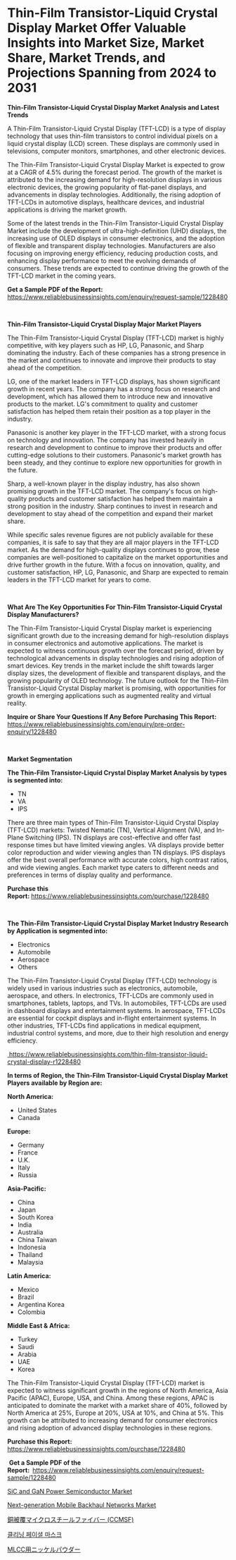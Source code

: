 <p><h1>Thin-Film Transistor-Liquid Crystal Display Market Offer Valuable Insights into Market Size, Market Share, Market Trends, and Projections Spanning from 2024 to 2031</h1></p><p><strong>Thin-Film Transistor-Liquid Crystal Display Market Analysis and Latest Trends</strong></p>
<p><p>A Thin-Film Transistor-Liquid Crystal Display (TFT-LCD) is a type of display technology that uses thin-film transistors to control individual pixels on a liquid crystal display (LCD) screen. These displays are commonly used in televisions, computer monitors, smartphones, and other electronic devices.</p><p>The Thin-Film Transistor-Liquid Crystal Display Market is expected to grow at a CAGR of 4.5% during the forecast period. The growth of the market is attributed to the increasing demand for high-resolution displays in various electronic devices, the growing popularity of flat-panel displays, and advancements in display technologies. Additionally, the rising adoption of TFT-LCDs in automotive displays, healthcare devices, and industrial applications is driving the market growth.</p><p>Some of the latest trends in the Thin-Film Transistor-Liquid Crystal Display Market include the development of ultra-high-definition (UHD) displays, the increasing use of OLED displays in consumer electronics, and the adoption of flexible and transparent display technologies. Manufacturers are also focusing on improving energy efficiency, reducing production costs, and enhancing display performance to meet the evolving demands of consumers. These trends are expected to continue driving the growth of the TFT-LCD market in the coming years.</p></p>
<p><strong>Get a Sample PDF of the Report:&nbsp;</strong> <a href="https://www.reliablebusinessinsights.com/enquiry/request-sample/1228480">https://www.reliablebusinessinsights.com/enquiry/request-sample/1228480</a></p>
<p>&nbsp;</p>
<p><strong>Thin-Film Transistor-Liquid Crystal Display Major Market Players</strong></p>
<p><p>The Thin-Film Transistor-Liquid Crystal Display (TFT-LCD) market is highly competitive, with key players such as HP, LG, Panasonic, and Sharp dominating the industry. Each of these companies has a strong presence in the market and continues to innovate and improve their products to stay ahead of the competition.</p><p>LG, one of the market leaders in TFT-LCD displays, has shown significant growth in recent years. The company has a strong focus on research and development, which has allowed them to introduce new and innovative products to the market. LG's commitment to quality and customer satisfaction has helped them retain their position as a top player in the industry.</p><p>Panasonic is another key player in the TFT-LCD market, with a strong focus on technology and innovation. The company has invested heavily in research and development to continue to improve their products and offer cutting-edge solutions to their customers. Panasonic's market growth has been steady, and they continue to explore new opportunities for growth in the future.</p><p>Sharp, a well-known player in the display industry, has also shown promising growth in the TFT-LCD market. The company's focus on high-quality products and customer satisfaction has helped them maintain a strong position in the industry. Sharp continues to invest in research and development to stay ahead of the competition and expand their market share.</p><p>While specific sales revenue figures are not publicly available for these companies, it is safe to say that they are all major players in the TFT-LCD market. As the demand for high-quality displays continues to grow, these companies are well-positioned to capitalize on the market opportunities and drive further growth in the future. With a focus on innovation, quality, and customer satisfaction, HP, LG, Panasonic, and Sharp are expected to remain leaders in the TFT-LCD market for years to come.</p></p>
<p>&nbsp;</p>
<p><strong>What Are The Key Opportunities For Thin-Film Transistor-Liquid Crystal Display Manufacturers?</strong></p>
<p><p>The Thin-Film Transistor-Liquid Crystal Display market is experiencing significant growth due to the increasing demand for high-resolution displays in consumer electronics and automotive applications. The market is expected to witness continuous growth over the forecast period, driven by technological advancements in display technologies and rising adoption of smart devices. Key trends in the market include the shift towards larger display sizes, the development of flexible and transparent displays, and the growing popularity of OLED technology. The future outlook for the Thin-Film Transistor-Liquid Crystal Display market is promising, with opportunities for growth in emerging applications such as augmented reality and virtual reality.</p></p>
<p><strong>Inquire or Share Your Questions If Any Before Purchasing This Report:</strong> <a href="https://www.reliablebusinessinsights.com/enquiry/pre-order-enquiry/1228480">https://www.reliablebusinessinsights.com/enquiry/pre-order-enquiry/1228480</a></p>
<p>&nbsp;</p>
<p><strong>Market Segmentation</strong></p>
<p><strong>The Thin-Film Transistor-Liquid Crystal Display Market Analysis by types is segmented into:</strong></p>
<p><ul><li>TN</li><li>VA</li><li>IPS</li></ul></p>
<p><p>There are three main types of Thin-Film Transistor-Liquid Crystal Display (TFT-LCD) markets: Twisted Nematic (TN), Vertical Alignment (VA), and In-Plane Switching (IPS). TN displays are cost-effective and offer fast response times but have limited viewing angles. VA displays provide better color reproduction and wider viewing angles than TN displays. IPS displays offer the best overall performance with accurate colors, high contrast ratios, and wide viewing angles. Each market type caters to different needs and preferences in terms of display quality and performance.</p></p>
<p><strong>Purchase this Report:&nbsp;</strong><a href="https://www.reliablebusinessinsights.com/purchase/1228480">https://www.reliablebusinessinsights.com/purchase/1228480</a></p>
<p>&nbsp;</p>
<p><strong>The Thin-Film Transistor-Liquid Crystal Display Market Industry Research by Application is segmented into:</strong></p>
<p><ul><li>Electronics</li><li>Automobile</li><li>Aerospace</li><li>Others</li></ul></p>
<p><p>The Thin-Film Transistor-Liquid Crystal Display (TFT-LCD) technology is widely used in various industries such as electronics, automobile, aerospace, and others. In electronics, TFT-LCDs are commonly used in smartphones, tablets, laptops, and TVs. In automobiles, TFT-LCDs are used in dashboard displays and entertainment systems. In aerospace, TFT-LCDs are essential for cockpit displays and in-flight entertainment systems. In other industries, TFT-LCDs find applications in medical equipment, industrial control systems, and more, due to their high resolution and energy efficiency.</p></p>
<p><a href="https://www.reliablebusinessinsights.com/thin-film-transistor-liquid-crystal-display-r1228480">&nbsp;https://www.reliablebusinessinsights.com/thin-film-transistor-liquid-crystal-display-r1228480</a></p>
<p><strong>In terms of Region, the Thin-Film Transistor-Liquid Crystal Display Market Players available by Region are:</strong></p>
<p>
    <p> <strong> North America: </strong>
        <ul>
            <li>United States</li>
            <li>Canada</li>
        </ul>
        </p> 
    <p> <strong> Europe: </strong>
        <ul>
            <li>Germany</li>
            <li>France</li>
            <li>U.K.</li>
            <li>Italy</li>
            <li>Russia</li>
        </ul>
        </p> 
    <p> <strong> Asia-Pacific: </strong>
        <ul>
            <li>China</li>
            <li>Japan</li>
            <li>South Korea</li>
            <li>India</li>
            <li>Australia</li>
            <li>China Taiwan</li>
            <li>Indonesia</li>
            <li>Thailand</li>
            <li>Malaysia</li>
        </ul>
        </p> 
    <p> <strong> Latin America: </strong>
        <ul>
            <li>Mexico</li>
            <li>Brazil</li>
            <li>Argentina Korea</li>
            <li>Colombia</li>
        </ul>
        </p> 
    <p> <strong> Middle East & Africa: </strong>
        <ul>
            <li>Turkey</li>
            <li>Saudi</li>
            <li>Arabia</li>
            <li>UAE</li>
            <li>Korea</li>
        </ul>
    </p>
    </p>
<p><p>The Thin-Film Transistor-Liquid Crystal Display (TFT-LCD) market is expected to witness significant growth in the regions of North America, Asia Pacific (APAC), Europe, USA, and China. Among these regions, APAC is anticipated to dominate the market with a market share of 40%, followed by North America at 25%, Europe at 20%, USA at 10%, and China at 5%. This growth can be attributed to increasing demand for consumer electronics and rising adoption of advanced display technologies in these regions.</p></p>
<p><strong>Purchase this Report: </strong><a href="https://www.reliablebusinessinsights.com/purchase/1228480">https://www.reliablebusinessinsights.com/purchase/1228480</a></p>
<p>&nbsp;<strong>Get a Sample PDF of the Report:&nbsp;&nbsp;</strong><a href="https://www.reliablebusinessinsights.com/enquiry/request-sample/1228480">https://www.reliablebusinessinsights.com/enquiry/request-sample/1228480</a></p>
<p><strong></strong></p>
<p><p><a href="https://issuu.com/reportprime-2/docs/sic-and-gan-power-semiconductor-market-size-2030.p">SiC and GaN Power Semiconductor Market</a></p><p><a href="https://github.com/dx0328/Market-Research-Report-List-3/blob/main/next-generation-mobile-backhaul-networks-market.md">Next-generation Mobile Backhaul Networks Market</a></p><p><a href="https://github.com/NikitaBruen/Market-Research-Report-List-1/blob/main/2211154109456.md">銅被覆マイクロスチールファイバー (CCMSF)</a></p><p><a href="https://github.com/nicholasellison0076890/Market-Research-Report-List-1/blob/main/3162774104293.md">클리닝 페이셜 마스크</a></p><p><a href="https://github.com/mm14022023/Market-Research-Report-List-1/blob/main/3514741109455.md">MLCC用ニッケルパウダー</a></p></p>